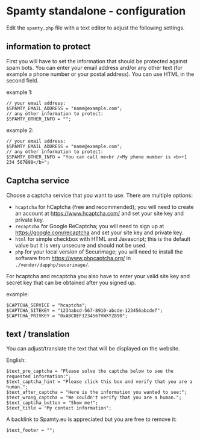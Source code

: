 # Spamty standalone - configuration

Edit the `spamty.php` file with a text editor to adjust the following settings.

## information to protect

First you will have to set the information that should be protected against spam bots.
You can enter your email address and/or any other text (for example a phone number or your postal address).
You can use HTML in the second field.

example 1:
```
// your email address:
$SPAMTY_EMAIL_ADDRESS = "name@example.com";
// any other information to protect:
$SPAMTY_OTHER_INFO = "";
```

example 2:
```
// your email address:
$SPAMTY_EMAIL_ADDRESS = "name@example.com";
// any other information to protect:
$SPAMTY_OTHER_INFO = "You can call me<br />My phone number is <b>+1 234 567890</b>";
```



## Captcha service

Choose a captcha service that you want to use. There are multiple options:

 * `hcaptcha` for hCaptcha (free and recommended); you will need to create an account at <https://www.hcaptcha.com/> and set your site key and private key.
 * `recaptcha` for Google ReCaptcha; you will need to sign up at <https://google.com/recaptcha> and set your site key and private key.
 * `html` for simple checkbox with HTML and Javascript; this is the default value but it is very unsecure and should not be used.
 * `php` for your local version of Securimage; you will need to install the software from <https://www.phpcaptcha.org/> in `./vendor/dapphp/securimage/`.

For hcaptcha and recaptcha you also have to enter your valid site key and secret key that can be obtained after you signed up.

example:
```
$CAPTCHA_SERVICE = "hcaptcha";
$CAPTCHA_SITEKEY = "1234abcd-567-8910-abcde-123456abcdef";
$CAPTCHA_PRIVKEY = "0xABCDEF1234567VWXYZ890";
```



## text / translation

You can adjust/translate the text that will be displayed on the website.

English:
```
$text_pre_captcha = "Please solve the captcha below to see the requested information:";
$text_captcha_hint = "Please click this box and verify that you are a human.";
$text_after_captcha = "Here is the information you wanted to see:";
$text_wrong_captcha = "We couldn't verify that you are a human.";
$text_captcha_button = "Show me!";
$text_title = "My contact information";
```

A backlink to Spamty.eu is appreciated but you are free to remove it:

```
$text_footer = "";
```
